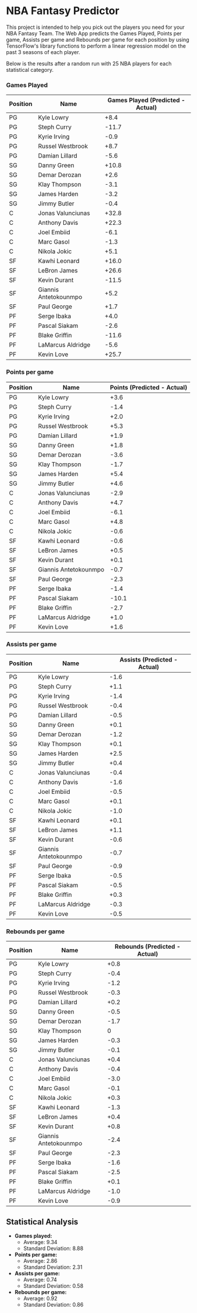 # NBA Fantasy Predictor

This project is intended to help you pick out the players you need for your NBA Fantasy Team. The Web App predicts the Games Played, Points per game, Assists per game and Rebounds per game for each position by using TensorFlow's library functions to perform a linear regression model on the past 3 seasons of each player.

Below is the results after a random run with 25 NBA players for each statistical category.

### Games Played
|Position   |Name        | Games Played (Predicted - Actual) |
| --------- | ---------- | -------------------------- |
| PG        | Kyle Lowry | +8.4                       |
| PG        | Steph Curry | -11.7                       |
| PG        | Kyrie Irving | -0.9                       |
| PG        | Russel Westbrook | +8.7                       |
| PG        | Damian Lillard | -5.6                       |
| SG        | Danny Green | +10.8                       |
| SG        | Demar Derozan | +2.6                      |
| SG        | Klay Thompson | -3.1                      |
| SG        | James Harden | -3.2                       |
| SG        | Jimmy Butler | -0.4                       |
| C        | Jonas Valunciunas | +32.8                       |
| C        | Anthony Davis | +22.3                      |
| C        | Joel Embiid | -6.1                      |
| C        | Marc Gasol | -1.3                       |
| C        | Nikola Jokic | +5.1                       |
| SF        | Kawhi Leonard | +16.0                       |
| SF        | LeBron James | +26.6                      |
| SF       | Kevin Durant | -11.5                      |
| SF       | Giannis Antetokounmpo | +5.2                       |
| SF       | Paul George | +1.7                       |
| PF        | Serge Ibaka | +4.0                       |
| PF        | Pascal Siakam | -2.6                      |
| PF       | Blake Griffin | -11.6                      |
| PF       | LaMarcus Aldridge| -5.6                       |
| PF       | Kevin Love | +25.7                       |

### Points per game
|Position   |Name        | Points (Predicted - Actual)|
| --------- | ---------- | -------------------------- |
| PG        | Kyle Lowry | +3.6                       |
| PG        | Steph Curry | -1.4                       |
| PG        | Kyrie Irving | +2.0                       |
| PG        | Russel Westbrook | +5.3                       |
| PG        | Damian Lillard | +1.9                       |
| SG        | Danny Green | +1.8                       |
| SG        | Demar Derozan | -3.6                      |
| SG        | Klay Thompson | -1.7                      |
| SG        | James Harden | +5.4                       |
| SG        | Jimmy Butler | +4.6                       |
| C        | Jonas Valunciunas | -2.9                       |
| C        | Anthony Davis | +4.7                      |
| C        | Joel Embiid | -6.1                      |
| C        | Marc Gasol | +4.8                       |
| C        | Nikola Jokic | -0.6                       |
| SF        | Kawhi Leonard | -0.6                       |
| SF        | LeBron James | +0.5                      |
| SF       | Kevin Durant | +0.1                      |
| SF       | Giannis Antetokounmpo | -0.7                       |
| SF       | Paul George | -2.3                       |
| PF        | Serge Ibaka | -1.4                       |
| PF        | Pascal Siakam | -10.1                      |
| PF       | Blake Griffin | -2.7                      |
| PF       | LaMarcus Aldridge| +1.0                       |
| PF       | Kevin Love | +1.6                       |

### Assists per game
|Position   |Name        | Assists (Predicted - Actual)|
| --------- | ---------- | -------------------------- |
| PG        | Kyle Lowry | -1.6                       |
| PG        | Steph Curry | +1.1                      |
| PG        | Kyrie Irving | -1.4                       |
| PG        | Russel Westbrook | -0.4                       |
| PG        | Damian Lillard | -0.5                       |
| SG        | Danny Green | +0.1                       |
| SG        | Demar Derozan | -1.2                      |
| SG        | Klay Thompson | +0.1                      |
| SG        | James Harden | +2.5                       |
| SG        | Jimmy Butler | +0.4                      |
| C        | Jonas Valunciunas | -0.4                       |
| C        | Anthony Davis | -1.6                      |
| C        | Joel Embiid | -0.5                     |
| C        | Marc Gasol | +0.1                      |
| C        | Nikola Jokic | -1.0                       |
| SF        | Kawhi Leonard | +0.1                       |
| SF        | LeBron James | +1.1                      |
| SF       | Kevin Durant | -0.6                      |
| SF       | Giannis Antetokounmpo | -0.7                       |
| SF       | Paul George | -0.9                       |
| PF        | Serge Ibaka | -0.5                       |
| PF        | Pascal Siakam | -0.5                     |
| PF       | Blake Griffin | +0.3                      |
| PF       | LaMarcus Aldridge| -0.3                       |
| PF       | Kevin Love | -0.5                       |


###  Rebounds per game
|Position   |Name        | Rebounds (Predicted - Actual)|
| --------- | ---------- | -------------------------- |
| PG        | Kyle Lowry | +0.8                       |
| PG        | Steph Curry | -0.4                       |
| PG        | Kyrie Irving | -1.2                       |
| PG        | Russel Westbrook | -0.3                      |
| PG        | Damian Lillard | +0.2                       |
| SG        | Danny Green | -0.5                       |
| SG        | Demar Derozan | -1.7                     |
| SG        | Klay Thompson | 0                     |
| SG        | James Harden | -0.3                       |
| SG        | Jimmy Butler | -0.1                       |
| C        | Jonas Valunciunas | +0.4                       |
| C        | Anthony Davis | -0.4                      |
| C        | Joel Embiid | -3.0                      |
| C        | Marc Gasol | -0.1                       |
| C        | Nikola Jokic | +0.3                       |
| SF        | Kawhi Leonard | -1.3                       |
| SF        | LeBron James | +0.4                     |
| SF       | Kevin Durant | +0.8                      |
| SF       | Giannis Antetokounmpo | -2.4                       |
| SF       | Paul George | -2.3                       |
| PF        | Serge Ibaka | -1.6                       |
| PF        | Pascal Siakam | -2.5                      |
| PF       | Blake Griffin | +0.1                      |
| PF       | LaMarcus Aldridge| -1.0                       |
| PF       | Kevin Love | -0.9                       |

## Statistical Analysis
* **Games played:**
  * Average: 9.34
  * Standard Deviation: 8.88
* **Points per game:**
  * Average: 2.86
  * Standard Deviation: 2.31
* **Assists per game:**
  * Average: 0.74
  * Standard Deviation: 0.58
* **Rebounds per game:**
  * Average: 0.92
  * Standard Deviation: 0.86
